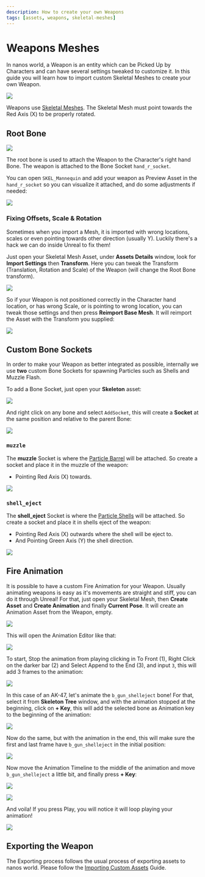 ```yaml
---
description: How to create your own Weapons
tags: [assets, weapons, skeletal-meshes]
---
```


# Weapons Meshes

In nanos world, a Weapon is an entity which can be Picked Up by Characters and can have several settings tweaked to customize it. In this guide you will learn how to import custom Skeletal Meshes to create your own Weapon.

![](/img/docs/tutorials/import-weapons-01.jpg)

Weapons use [Skeletal Meshes](https://docs.unrealengine.com/4.26/en-US/WorkingWithContent/Types/SkeletalMeshes/). The Skeletal Mesh must point towards the Red Axis (X) to be properly rotated.


## Root Bone

![](/img/docs/tutorials/import-weapons-root-bone.jpg)

The root bone is used to attach the Weapon to the Character's right hand Bone. The weapon is attached to the Bone Socket `hand_r_socket`.

You can open `SKEL_Mannequin` and add your weapon as Preview Asset in the `hand_r_socket` so you can visualize it attached, and do some adjustments if needed:

![](/img/docs/tutorials/import-weapons-mannequin-hand.jpg)


### Fixing Offsets, Scale & Rotation

Sometimes when you import a Mesh, it is imported with wrong locations, scales or even pointing towards other direction (usually Y). Luckily there's a hack we can do inside Unreal to fix them!

Just open your Skeletal Mesh Asset, under **Assets Details** window, look for **Import Settings** then **Transform**. Here you can tweak the Transform (Translation, Rotation and Scale) of the Weapon (will change the Root Bone transform).

![](/img/docs/tutorials/import-weapons-import-transform.jpg)

So if your Weapon is not positioned correctly in the Character hand location, or has wrong Scale, or is pointing to wrong location, you can tweak those settings and then press **Reimport Base Mesh**. It will reimport the Asset with the Transform you supplied:

![](/img/docs/tutorials/import-weapons-reimport.jpg)


## Custom Bone Sockets

In order to make your Weapon as better integrated as possible, internally we use **two** custom Bone Sockets for spawning Particles such as Shells and Muzzle Flash.

To add a Bone Socket, just open your **Skeleton** asset:

![](/img/docs/tutorials/import-weapons-skeleton.jpg)

And right click on any bone and select `AddSocket`, this will create a **Socket** at the same position and relative to the parent Bone:

![](/img/docs/tutorials/import-weapons-add-socket.jpg)


### `muzzle`

The **muzzle** Socket is where the [Particle Barrel](./scripting-reference/classes/weapon.mdx#setparticlesbarrel) will be attached. So create a socket and place it in the muzzle of the weapon:

* Pointing Red Axis (X) towards.

![](/img/docs/tutorials/import-weapons-muzzle.jpg)


### `shell_eject`

The **shell_eject** Socket is where the [Particle Shells](./scripting-reference/classes/weapon.mdx#setparticlesshells) will be attached. So create a socket and place it in shells eject of the weapon:

* Pointing Red Axis (X) outwards where the shell will be eject to.
* And Pointing Green Axis (Y) the shell direction.

![](/img/docs/tutorials/import-weapons-shell-eject.jpg)


## Fire Animation

It is possible to have a custom Fire Animation for your Weapon. Usually animating weapons is easy as it's movements are straight and stiff, you can do it through Unreal!
For that, just open your Skeletal Mesh, then **Create Asset** and **Create Animation** and finally **Current Pose**. It will create an Animation Asset from the Weapon, empty.

![](/img/docs/tutorials/import-weapons-fire-animation-01.jpg)

This will open the Animation Editor like that:

![](/img/docs/tutorials/import-weapons-fire-animation-02.jpg)

To start, Stop the animation from playing clicking in To Front (1), Right Click on the darker bar (2) and Select Append to the End (3), and input `3`, this will add 3 frames to the animation:

![](/img/docs/tutorials/import-weapons-fire-animation-03.jpg)

In this case of an AK-47, let's animate the `b_gun_shelleject` bone! For that, select it from **Skeleton Tree** window, and with the animation stopped at the beginning, click on **+ Key**, this will add the selected bone as Animation key to the beginning of the animation:

![](/img/docs/tutorials/import-weapons-fire-animation-04.jpg)

Now do the same, but with the animation in the end, this will make sure the first and last frame have `b_gun_shelleject` in the initial position:

![](/img/docs/tutorials/import-weapons-fire-animation-05.jpg)

Now move the Animation Timeline to the middle of the animation and move `b_gun_shelleject` a little bit, and finally press **+ Key**:

![](/img/docs/tutorials/import-weapons-fire-animation-06.jpg)

![](/img/docs/tutorials/import-weapons-fire-animation-07.jpg)

And voila! If you press Play, you will notice it will loop playing your animation!

![](/img/docs/tutorials/import-weapons-fire-animation-08.jpg)


## Exporting the Weapon

The Exporting process follows the usual process of exporting assets to nanos world. Please follow the [Importing Custom Assets](./assets-modding/creating-assets/importing-assets.md) Guide.
